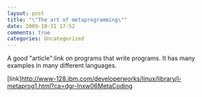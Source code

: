 ```yaml
---
layout: post
title: "\"The art of metaprogramming\""
date: 2009-10-31 17:52
comments: true
categories: Uncategorized
---
```

A good "article":link on programs that write programs. It has many examples in many different languages.

[link]http://www-128.ibm.com/developerworks/linux/library/l-metaprog1.html?ca=dgr-lnxw06MetaCoding
